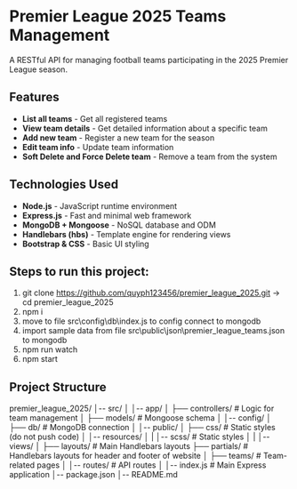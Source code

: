 # Premier League 2025 Teams Management

A RESTful API for managing football teams participating in the 2025 Premier League season.

## Features
- **List all teams** - Get all registered teams
- **View team details** - Get detailed information about a specific team
- **Add new team** - Register a new team for the season
- **Edit team info** - Update team information
- **Soft Delete and Force Delete team** - Remove a team from the system

## Technologies Used
- **Node.js** - JavaScript runtime environment
- **Express.js** - Fast and minimal web framework
- **MongoDB + Mongoose** - NoSQL database and ODM
- **Handlebars (hbs)** - Template engine for rendering views
- **Bootstrap & CSS** - Basic UI styling

## Steps to run this project:
1. git clone https://github.com/quyph123456/premier_league_2025.git -> cd premier_league_2025
2. npm i
3. move to file src\config\db\index.js to config connect to mongodb
4. import sample data from file src\public\json\premier_league_teams.json to mongodb
5. npm run watch
6. npm start

## Project Structure
premier_league_2025/
│-- src/
│   │-- app/
│       ├── controllers/            # Logic for team management
│       ├── models/                 # Mongoose schema
│   │-- config/
│       ├── db/                     # MongoDB connection
│   │-- public/
│       ├── css/                    # Static styles (do not push code)
│   │-- resources/
│   |   │-- scss/                   # Static styles
│   |   │-- views/
│           ├── layouts/            # Main Handlebars layouts
            ├── partials/           # Handlebars layouts for header and footer of website
│           ├── teams/              # Team-related pages
│   │-- routes/                     # API routes
│   │-- index.js                    # Main Express application
│-- package.json
│-- README.md



    
   
